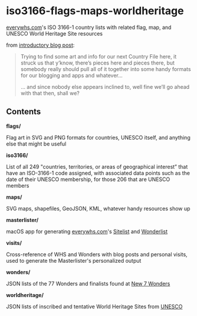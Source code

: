# iso3166-flags-maps-worldheritage

[everywhs.com](https://everywhs.com/)'s ISO 3166-1 country lists with related flag, map, and UNESCO World Heritage Site resources

from [introductory blog post](https://everywhs.com/2017/06/17/repo-iso3166-flags-maps-worldheritage/):

>Trying to find some art and info for our next Country File here, it struck us that y’know, there’s pieces here and pieces there, but somebody really should pull all of it together into some handy formats for our blogging and apps and whatever...
>
>… and since nobody else appears inclined to, well fine we’ll go ahead with that then, shall we?

## Contents

**flags/**

Flag art in SVG and PNG formats for countries, UNESCO itself, and anything else that might be useful

**iso3166/**

List of all 249 "countries, territories, or areas of geographical interest” that have an ISO-3166-1 code assigned, with associated data points such as the date of their UNESCO membership, for those 206 that are UNESCO members

**maps/**

SVG maps, shapefiles, GeoJSON, KML, whatever handy resources show up

**masterlister/**

macOS app for generating [everywhs.com](https://everywhs.com/)'s [Sitelist](https://everywhs.com/sitelist) and [Wonderlist](https://everywhs.com/wonderlist)

**visits/**

Cross-reference of WHS and Wonders with blog posts and personal visits, used to generate the Masterlister's personalized output

**wonders/**

JSON lists of the 77 Wonders and finalists found at [New 7 Wonders](http://new7wonders.com)

**worldheritage/**

JSON lists of inscribed and tentative World Heritage Sites from [UNESCO](http://whc.unesco.org/en/list/)


